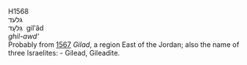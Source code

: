 <body>
  <p>H1568<br>  גּלעד  <br> גִּלעָד  ‎  gil‛âd  <br><i>ghil-awd‘ </i><br>Probably from <a href="h1567.htm">1567</a>  <i>Gilad</i>, a region East of the Jordan; also the name of three Israelites: - Gilead, Gileadite.<br></p>
 </body>